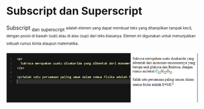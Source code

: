 # Subscript dan Superscript
Subscript <sub> dan superscript <sup> adalah elemen yang dapat membuat teks yang ditampilkan tampak kecil, dengan posisi di bawah (sub) atau di atas (sup) dari teks biasanya. Elemen ini digunakan untuk menunjukkan sebuah rumus kimia ataupun matematika.

![Alt text](image-2.png)